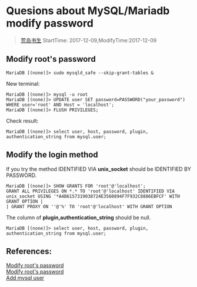 # Quesions about MySQL/Mariadb modify password
> [荒岛书生](http://www.lidaxiang.cn/)
> StartTime: 2017-12-09,ModifyTime:2017-12-09

## Modify root's password
```
MariaDB [(none)]> sudo mysqld_safe --skip-grant-tables &
```
New terminal:
```
MariaDB [(none)]> mysql -u root
MariaDB [(none)]> UPDATE user SET password=PASSWORD("your_password") WHERE user='root' AND Host = 'localhost';
MariaDB [(none)]> FLUSH PRIVILEGES;
```
Check result:
```
MariaDB [(none)]> select user, host, password, plugin, authentication_string from mysql.user;
```
## Modify the login method
If you try the method
IDENTIFIED VIA  **unix_socket**  should be IDENTIFIED BY PASSWORD.
```
MariaDB [(none)]> SHOW GRANTS FOR 'root'@'localhost';
GRANT ALL PRIVILEGES ON *.* TO 'root'@'localhost' IDENTIFIED VIA unix_socket USING '*A4B6157319038724E3560894F7F932C8886EBFCF' WITH GRANT OPTION |
| GRANT PROXY ON ''@'%' TO 'root'@'localhost' WITH GRANT OPTION
```

The column of **plugin,authentication_string** should be null.
```
MariaDB [(none)]> select user, host, password, plugin, authentication_string from mysql.user;

```

## References:  
[Modify root's password](http://www.cnblogs.com/wangs/p/3346767.html)  
[Modify root's password](https://www.digitalocean.com/community/tutorials/how-to-reset-your-mysql-or-mariadb-root-password)  
[Add mysql user](http://www.jianshu.com/p/ae78ce8d8e14)
